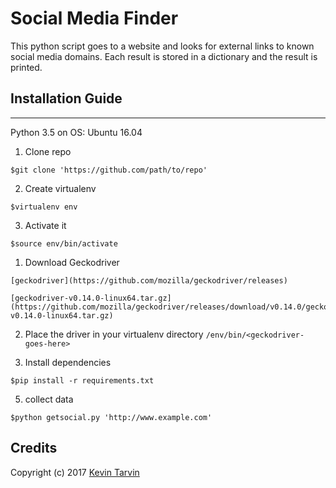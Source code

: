 # Social Media Finder
This python script goes to a website and looks for external links to known social media domains. Each result is stored in a dictionary and the result is printed.

## Installation Guide
___
Python 3.5 on OS: Ubuntu 16.04

1. Clone repo
```
$git clone 'https://github.com/path/to/repo'
```
2. Create virtualenv
```
$virtualenv env
```
3. Activate it
```
$source env/bin/activate
```
  1. Download Geckodriver

    [geckodriver](https://github.com/mozilla/geckodriver/releases)

    [geckodriver-v0.14.0-linux64.tar.gz](https://github.com/mozilla/geckodriver/releases/download/v0.14.0/geckodriver-v0.14.0-linux64.tar.gz)

  2. Place the driver in your virtualenv directory
    ```
    /env/bin/<geckodriver-goes-here>
    ```

4. Install dependencies
```
$pip install -r requirements.txt
```

5. collect data
```
$python getsocial.py 'http://www.example.com'
```

## Credits

Copyright (c) 2017 [Kevin Tarvin](http://www.kevintarvin.com/)
